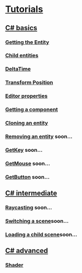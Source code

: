 
# [Tutorials](index.md)
## [C# basics](csharpbasics/index.md)
### [Getting the Entity](csharpbasics/entity.md)
### [Child entities](csharpbasics/childentities.md) 
### [DeltaTime](csharpbasics/deltaTime.md) 
### [Transform Position](csharpbasics/transformPosition.md) 
### [Editor properties](csharpbasics/editorproperties.md) 
### [Getting a component](csharpbasics/getcomponent.md) 
### [Cloning an entity](csharpbasics/cloningEntities.md) 
### [Removing an entity](csharpbasics/destroyingentities.md) soon...
### [GetKey](csharpbasics/getKey.md) soon...
### [GetMouse](csharpbasics/getMouse.md) soon...
### [GetButton](csharpbasics/getButton.md) soon...

## [C# intermediate](csharpintermediate/index.md)
### [Raycasting](csharpintermediate/raycasting.md) soon...
### [Switching a scene](csharpintermediate/switchingscenes.md)soon...
### [Loading a child scene](csharpintermediate/loadingchildscene.md)soon...

## [C# advanced](csharpadvanced/index.md)
### [Shader](csharpadvanced/shader.md)
